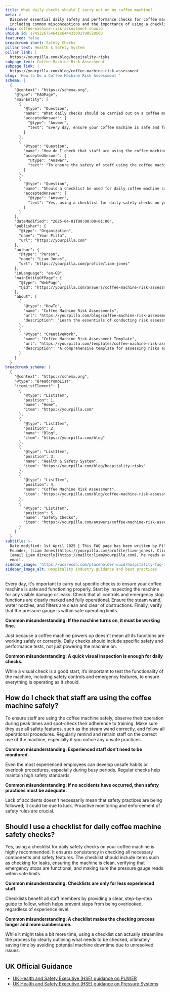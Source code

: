 ```yaml
---
title: What daily checks should I carry out on my coffee machine?
meta: >
  Discover essential daily safety and performance checks for coffee machines,
  including common misconceptions and the importance of using a checklist.
slug: coffee-machine-risk-assessment-should
unique id: 1745226754641x644433002790528500
featured: false
breadcrumb short: Safety Checks
pillar text: Health & Safety System
pillar link: |
  https://yourpilla.com/blog/hospitality-risks
subpage text: Coffee Machine Risk Assessment
subpage link: |
  https://yourpilla.com/blog/coffee-machine-risk-assessment
blog: 'How to Do a Coffee Machine Risk Assessment '
schema: |
  {
    "@context": "https://schema.org",
    "@type": "FAQPage",
    "mainEntity": [
      {
        "@type": "Question",
        "name": "What daily checks should be carried out on a coffee machine?",
        "acceptedAnswer": {
          "@type": "Answer",
          "text": "Every day, ensure your coffee machine is safe and functioning properly by conducting these checks: (1) Inspect the machine for visible damage or leaks. (2) Check that all controls, including emergency stop functions, are clearly visible and operational. (3) Ensure the steam wand, water nozzles, and filters are clean and clear. (4) Verify that the pressure gauge is within safe operating limits. Testing overall functionality, beyond just turning the machine on, is critical to ensure safety and performance."
        }
      },
      {
        "@type": "Question",
        "name": "How do I check that staff are using the coffee machine safely?",
        "acceptedAnswer": {
          "@type": "Answer",
          "text": "To ensure the safety of staff using the coffee machine, observe their operation during peak usage times for adherence to training. Spot-check their use of safety features like the steam wand and compliance with operational procedures. Even experienced staff should be regularly monitored and retrained, if necessary, to prevent unsafe habits or procedural oversights."
        }
      },
      {
        "@type": "Question",
        "name": "Should a checklist be used for daily coffee machine safety checks?",
        "acceptedAnswer": {
          "@type": "Answer",
          "text": "Yes, using a checklist for daily safety checks on your coffee machine is advisable. It helps ensure all necessary components and safety features are consistently checked, promoting safety and preventing oversight. A checklist provides a clear, step-by-step guide which is beneficial for staff of all experience levels, improving process efficiency by preventing possible machine issues."
        }
      }
    ],
    "dateModified": "2025-04-01T09:00:00+01:00",
    "publisher": {
      "@type": "Organization",
      "name": "Your Pilla",
      "url": "https://yourpilla.com"
    },
    "author": {
      "@type": "Person",
      "name": "Liam Jones",
      "url": "https://yourpilla.com/profile/liam-jones"
    },
    "inLanguage": "en-GB",
    "mainEntityOfPage": {
      "@type": "WebPage",
      "@id": "https://yourpilla.com/answers/coffee-machine-risk-assessment-should"
    },
    "about": [
      {
        "@type": "HowTo",
        "name": "Coffee Machine Risk Assessments",
        "url": "https://yourpilla.com/blog/coffee-machine-risk-assessment",
        "description": "Learn the essentials of conducting risk assessments for coffee machines to ensure safety and compliance in the workplace."
      },
      {
        "@type": "CreativeWork",
        "name": "Coffee Machine Risk Assessment Template",
        "url": "https://yourpilla.com/templates/coffee-machine-risk-assessment",
        "description": "A comprehensive template for assessing risks associated with operating coffee machines, designed to guide you through necessary safety checks."
      }
    ]
  }
breadcrumb_schema: |
  {
    "@context": "https://schema.org",
    "@type": "BreadcrumbList",
    "itemListElement": [
      {
        "@type": "ListItem",
        "position": 1,
        "name": "Home",
        "item": "https://yourpilla.com"
      },
      {
        "@type": "ListItem",
        "position": 2,
        "name": "Blog",
        "item": "https://yourpilla.com/blog"
      },
      {
        "@type": "ListItem",
        "position": 3,
        "name": "Health & Safety System",
        "item": "https://yourpilla.com/blog/hospitality-risks"
      },
      {
        "@type": "ListItem",
        "position": 4,
        "name": "Coffee Machine Risk Assessment",
        "item": "https://yourpilla.com/blog/coffee-machine-risk-assessment"
      },
      {
        "@type": "ListItem",
        "position": 5,
        "name": "Safety Checks",
        "item": "https://yourpilla.com/answers/coffee-machine-risk-assessment-should"
      }
    ]
  }
subtitle: >-
  Date modified: 1st April 2025 | This FAQ page has been written by Pilla
  Founder, [Liam Jones](https://yourpilla.com/profile/liam-jones). Click to
  [email Liam directly](https://mailto:liam@yourpilla.com), he reads every
  email.
sidebar_image: 'https://ucarecdn.com/placeholder-uuid/hospitality-faq-image.jpg'
sidebar_image_alt: Hospitality industry guidance and best practices
---
```

Every day, it's important to carry out specific checks to ensure your coffee machine is safe and functioning properly. Start by inspecting the machine for any visible damage or leaks. Check that all controls and emergency stop functions are clearly marked and fully operational. Ensure the steam wand, water nozzles, and filters are clean and clear of obstructions. Finally, verify that the pressure gauge is within safe operating limits.

**Common misunderstanding: If the machine turns on, it must be working fine.**

Just because a coffee machine powers up doesn't mean all its functions are working safely or correctly. Daily checks should include specific safety and performance tests, not just powering the machine on.

**Common misunderstanding: A quick visual inspection is enough for daily checks.**

While a visual check is a good start, it’s important to test the functionality of the machine, including safety controls and emergency features, to ensure everything is operating as it should.

## How do I check that staff are using the coffee machine safely?

To ensure staff are using the coffee machine safely, observe their operation during peak times and spot-check their adherence to training. Make sure they use all safety features, such as the steam wand correctly, and follow all operational procedures. Regularly remind and retrain staff on the correct use of the machine, especially if you notice any unsafe practices.

**Common misunderstanding: Experienced staff don’t need to be monitored.**

Even the most experienced employees can develop unsafe habits or overlook procedures, especially during busy periods. Regular checks help maintain high safety standards.

**Common misunderstanding: If no accidents have occurred, then safety practices must be adequate.**

Lack of accidents doesn't necessarily mean that safety practices are being followed; it could be due to luck. Proactive monitoring and enforcement of safety rules are crucial.

## Should I use a checklist for daily coffee machine safety checks?

Yes, using a checklist for daily safety checks on your coffee machine is highly recommended. It ensures consistency in checking all necessary components and safety features. The checklist should include items such as checking for leaks, ensuring the machine is clean, verifying that emergency stops are functional, and making sure the pressure gauge reads within safe limits.

**Common misunderstanding: Checklists are only for less experienced staff.**

Checklists benefit all staff members by providing a clear, step-by-step guide to follow, which helps prevent steps from being overlooked, regardless of experience level.

**Common misunderstanding: A checklist makes the checking process longer and more cumbersome.**

While it might take a bit more time, using a checklist can actually streamline the process by clearly outlining what needs to be checked, ultimately saving time by avoiding potential machine downtime due to unresolved issues.

## UK Official Guidance

-   [UK Health and Safety Executive (HSE) guidance on PUWER](https://www.hse.gov.uk/work-equipment-machinery/puwer.htm)
-   [UK Health and Safety Executive (HSE) guidance on Pressure Systems](https://www.hse.gov.uk/pressure-systems/pesr.htm)
